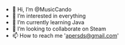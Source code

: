 - 👋 Hi, I’m @MusicCando
- 👀 I’m interested in everything
- 🌱 I’m currently learning Java
- 💞️ I’m looking to collaborate on Steam
- 📫 How to reach me 'apersds@gmail.com'

<!---
MusicCando/MusicCando is a ✨ special ✨ repository because its `README.md` (this file) appears on your GitHub profile.
You can click the Preview link to take a look at your changes.
--->
